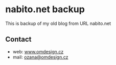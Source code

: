 # nabito.net backup

This is backup of my old blog from URL nabito.net

## Contact

- web: www.omdesign.cz
- mail: ozana@omdesign.cz
